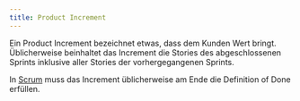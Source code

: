 ```yaml
---
title: Product Increment
---
```

Ein Product Increment bezeichnet etwas, dass dem Kunden Wert bringt. Üblicherweise beinhaltet das
Increment die Stories des abgeschlossenen Sprints inklusive aller Stories der vorhergegangenen Sprints.

In [Scrum](/kb/scrum) muss das Increment üblicherweise am Ende die Definition of Done erfüllen.
